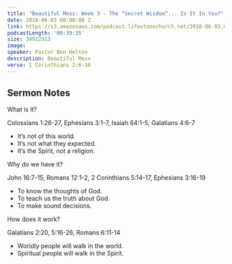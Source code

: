 ```yaml
---
title: "Beautiful Mess: Week 3 - The “Secret Wisdom”... Is It In You?"
date: 2018-06-03 00:00:00 Z
link: https://s3.amazonaws.com/podcast.lifestonechurch.net/2018-06-03.mp3
podcastLength: '00:39:35'
size: 38922913
image:
speaker: Pastor Ben Helton
description: Beautiful Mess
verse: 1 Corinthians 2:6-16
---
```


## Sermon Notes

What is it?

Colossians 1:26-27, Ephesians 3:1-7, Isaiah 64:1-5, Galatians 4:6-7

- It’s not of this world.
- It’s not what they expected.
- It’s the Spirit, not a religion.

Why do we have it?

John 16:7-15, Romans 12:1-2, 2 Corinthians 5:14-17, Ephesians 3:16-19

- To know the thoughts of God.
- To teach us the truth about God.
- To make sound decisions.

How does it work?

Galatians 2:20, 5:16-26, Romans 6:11-14

- Worldly people will walk in the world.
- Spiritual people will walk in the Spirit.
